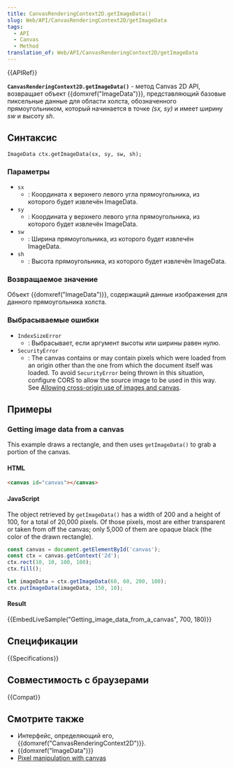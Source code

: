 ```yaml
---
title: CanvasRenderingContext2D.getImageData()
slug: Web/API/CanvasRenderingContext2D/getImageData
tags:
  - API
  - Canvas
  - Method
translation_of: Web/API/CanvasRenderingContext2D/getImageData
---
```


{{APIRef}}

**`CanvasRenderingContext2D.getImageData()`** - метод Canvas 2D API, возвращает объект {{domxref("ImageData")}}, представляющий базовые пиксельные данные для области холста, обозначенного прямоугольником, который начинается в точке _(sx, sy)_ и имеет ширину _sw_ и высоту _sh_.

## Синтаксис

```
ImageData ctx.getImageData(sx, sy, sw, sh);
```

### Параметры

- `sx`
  - : Координата x верхнего левого угла прямоугольника, из которого будет извлечён ImageData.
- `sy`
  - : Координата y верхнего левого угла прямоугольника, из которого будет извлечён ImageData.
- `sw`
  - : Ширина прямоугольника, из которого будет извлечён ImageData.
- `sh`
  - : Высота прямоугольника, из которого будет извлечён ImageData.

### Возвращаемое значение

Объект {{domxref("ImageData")}}, содержащий данные изображения для данного прямоугольника холста.

### Выбрасываемые ошибки

- `IndexSizeError`
  - : Выбрасывает, если аргумент высоты или ширины равен нулю.
- `SecurityError`
  - : The canvas contains or may contain pixels which were loaded from an origin other than the one from which the document itself was loaded. To avoid `SecurityError` being thrown in this situation, configure CORS to allow the source image to be used in this way. See [Allowing cross-origin use of images and canvas](/ru/docs/Web/HTML/CORS_enabled_image).

## Примеры

### Getting image data from a canvas

This example draws a rectangle, and then uses `getImageData()` to grab a portion of the canvas.

#### HTML

```html
<canvas id="canvas"></canvas>
```

#### JavaScript

The object retrieved by `getImageData()` has a width of 200 and a height of 100, for a total of 20,000 pixels. Of those pixels, most are either transparent or taken from off the canvas; only 5,000 of them are opaque black (the color of the drawn rectangle).

```js
const canvas = document.getElementById('canvas');
const ctx = canvas.getContext('2d');
ctx.rect(10, 10, 100, 100);
ctx.fill();

let imageData = ctx.getImageData(60, 60, 200, 100);
ctx.putImageData(imageData, 150, 10);
```

#### Result

{{EmbedLiveSample("Getting_image_data_from_a_canvas", 700, 180)}}

## Спецификации

{{Specifications}}

## Совместимость с браузерами

{{Compat}}

## Смотрите также

- Интерфейс, определяющий его, {{domxref("CanvasRenderingContext2D")}}.
- {{domxref("ImageData")}}
- [Pixel manipulation with canvas](/ru/docs/Web/API/Canvas_API/Tutorial/Pixel_manipulation_with_canvas)
